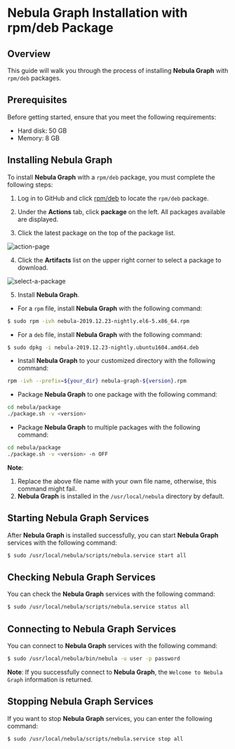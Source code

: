 # **Nebula Graph** Installation with rpm/deb Package

## Overview

This guide will walk you through the process of installing **Nebula Graph** with `rpm/deb` packages.

## Prerequisites

Before getting started, ensure that you meet the following requirements:

* Hard disk: 50 GB
* Memory: 8 GB

## Installing **Nebula Graph**

To install **Nebula Graph** with a `rpm/deb` package, you must complete the following steps:

1. Log in to GitHub and click [rpm/deb](https://github.com/vesoft-inc/nebula/actions) to locate the `rpm/deb` package.

2. Under the **Actions** tab, click **package** on the left. All packages available are displayed.

3. Click the latest package on the top of the package list.

![action-page](https://user-images.githubusercontent.com/40747875/71390992-59d1be80-263d-11ea-9d61-1d7fbeb1d8c5.png)

4. Click the **Artifacts** list on the upper right corner to select a package to download.

![select-a-package](https://user-images.githubusercontent.com/40747875/71389414-415ea580-2637-11ea-8930-eaef1e8a5d17.png)

5. Install **Nebula Graph**.

* For a `rpm` file, install **Nebula Graph** with the following command:

```bash
$ sudo rpm -ivh nebula-2019.12.23-nightly.el6-5.x86_64.rpm
```

* For a `deb` file, install **Nebula Graph** with the following command:

```bash
$ sudo dpkg -i nebula-2019.12.23-nightly.ubuntu1604.amd64.deb
```

* Install **Nebula Graph** to your customized directory with the following command:

```bash
rpm -ivh --prefix=${your_dir} nebula-graph-${version}.rpm
```

* Package **Nebula Graph** to one package with the following command:

```bash
cd nebula/package
./package.sh -v <version>
```

* Package **Nebula Graph** to multiple packages with the following command:

```bash
cd nebula/package
./package.sh -v <version> -n OFF
```

**Note**:

1. Replace the above file name with your own file name, otherwise, this command might fail.
2. **Nebula Graph** is installed in the `/usr/local/nebula` directory by default.

## Starting **Nebula Graph** Services

After **Nebula Graph** is installed successfully, you can start **Nebula Graph** services with the following command:

```bash
$ sudo /usr/local/nebula/scripts/nebula.service start all
```

## Checking **Nebula Graph** Services

You can check the **Nebula Graph** services with the following command:

```bash
$ sudo /usr/local/nebula/scripts/nebula.service status all
```

## Connecting to **Nebula Graph** Services

You can connect to **Nebula Graph** services with the following command:

```bash
$ sudo /usr/local/nebula/bin/nebula -u user -p password
```

**Note**: If you successfully connect to **Nebula Graph**, the `Welcome to Nebula Graph` information is returned.

## Stopping **Nebula Graph** Services

If you want to stop **Nebula Graph** services, you can enter the following command:

```bash
$ sudo /usr/local/nebula/scripts/nebula.service stop all
```
